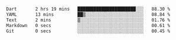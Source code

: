 <!--START_SECTION:waka-->

```txt
Dart       2 hrs 19 mins   ██████████████████████░░░   88.30 %
YAML       13 mins         ██▒░░░░░░░░░░░░░░░░░░░░░░   08.84 %
Text       2 mins          ▒░░░░░░░░░░░░░░░░░░░░░░░░   01.76 %
Markdown   0 secs          ░░░░░░░░░░░░░░░░░░░░░░░░░   00.61 %
Git        0 secs          ░░░░░░░░░░░░░░░░░░░░░░░░░   00.45 %
```

<!--END_SECTION:waka-->
